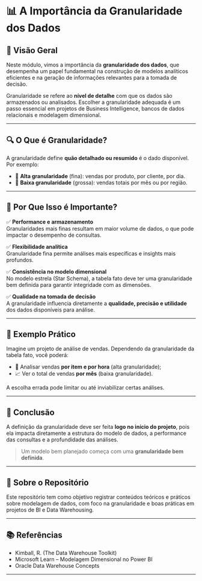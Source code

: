 # 📊 A Importância da Granularidade dos Dados

## 📌 Visão Geral

Neste módulo, vimos a importância da **granularidade dos dados**, que desempenha um papel fundamental na construção de modelos analíticos eficientes e na geração de informações relevantes para a tomada de decisão.

Granularidade se refere ao **nível de detalhe** com que os dados são armazenados ou analisados. Escolher a granularidade adequada é um passo essencial em projetos de Business Intelligence, bancos de dados relacionais e modelagem dimensional.

---

## 🔍 O Que é Granularidade?

A granularidade define **quão detalhado ou resumido** é o dado disponível. Por exemplo:

- 📅 **Alta granularidade** (fina): vendas por produto, por cliente, por dia.
- 📆 **Baixa granularidade** (grossa): vendas totais por mês ou por região.

---

## 🎯 Por Que Isso é Importante?

✅ **Performance e armazenamento**  
Granularidades mais finas resultam em maior volume de dados, o que pode impactar o desempenho de consultas.

✅ **Flexibilidade analítica**  
Granularidade fina permite análises mais específicas e insights mais profundos.

✅ **Consistência no modelo dimensional**  
No modelo estrela (Star Schema), a tabela fato deve ter uma granularidade bem definida para garantir integridade com as dimensões.

✅ **Qualidade na tomada de decisão**  
A granularidade influencia diretamente a **qualidade, precisão e utilidade** dos dados disponíveis para análise.

---

## 🧠 Exemplo Prático

Imagine um projeto de análise de vendas. Dependendo da granularidade da tabela fato, você poderá:

- 🎯 Analisar vendas **por item e por hora** (alta granularidade);
- 📈 Ver o total de vendas **por mês** (baixa granularidade).

A escolha errada pode limitar ou até inviabilizar certas análises.

---

## 🧩 Conclusão

A definição da granularidade deve ser feita **logo no início do projeto**, pois ela impacta diretamente a estrutura do modelo de dados, a performance das consultas e a profundidade das análises.  

> Um modelo bem planejado começa com uma **granularidade bem definida**.

---

## 📁 Sobre o Repositório

Este repositório tem como objetivo registrar conteúdos teóricos e práticos sobre modelagem de dados, com foco na granularidade e boas práticas em projetos de BI e Data Warehousing.

---

## 📚 Referências

- Kimball, R. (The Data Warehouse Toolkit)
- Microsoft Learn – Modelagem Dimensional no Power BI
- Oracle Data Warehouse Concepts

---

